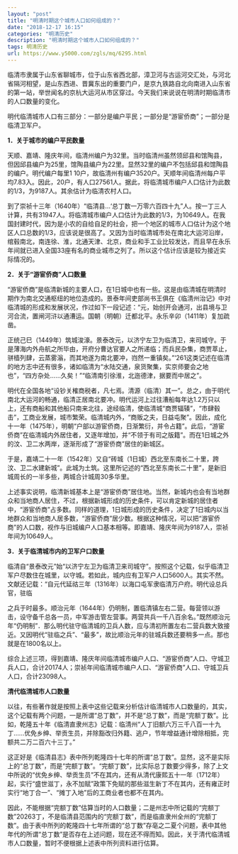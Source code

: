 ```yaml
---
layout: "post"
title: "明清时期这个城市人口如何组成的？"
date: "2018-12-17 16:15"
categories: "明清历史"
description: "明清时期这个城市人口如何组成的？"
tags: 明清历史
url: https://www.y5000.com/zgls/mq/6295.html
---
```






临清市隶属于山东省聊城市，位于山东省西北部，漳卫河与古运河交汇处，与河北省隔河相望，是山东西进、晋冀东出的重要门户，是京九铁路自北向南进入山东省的第一站，举世闻名的京杭大运河从市区穿过。今天我们来说说在明清时期临清市的人口数量的变化。

明代临清城市人口有三部分：一部分是编户平民；一部分是“游宦侨商”；一部分是临清卫军户。

**1．关于城市的编户平民数量**

天顺、嘉靖、隆庆年间，临清州编户为32里。当时临清州虽然领邱县和馆陶县，但因邱县编户为25里，馆陶县编户为22里。显然32里的编户不包括邱县和馆陶县的编户。明代编户每里1
10户，故临清州有编户3520户。天顺年间临清州每户平均7.83入。因此，20户，有人口27561人。据此，将临清城市编户人口估计为此数的1/3，为9187人。其余估计为临清农村人口。

到了崇祯十三年（1640年）“临清县…‘总丁数一万零六百四十九”人。按一丁三人计算，共有31947人。将临清城市编户人口估计为此数的1/3，为10649人。在我国封建时代，因为是小农的自给自足的社会，把一个地区的城市人口估计为这个地区人口总数的1/3，应该说是很高了。又因为当时临清城市处在南北大运河沿岸，绾毂南北，南连徐、淮，北通天津、北京，商业和手工业比较发达，而且早在永乐年间就已进入全国33座有名的商业城市之列了。所以这个估计应该是较为接近实际情况的。

**2．关于“游宦侨商”人口数量**

“游宦侨商”是临清新城的主要人口，在1日城中也有一些。这是由临清城在明清时期作为南北交通枢纽的地位造成的。景泰年间吏部尚书王俱在《临清州治记》中对临清城的形成和发展状况，作过如下一段记述：“元，始创开会通河，出县境与卫河合流，置闸河浒以通漕运。国朝（明朝）迁都北平。永乐辛卯（1411年）复加疏凿。

正统己巳（1449年）筑城浚濠。景泰改元，以济宁左卫为临清卫，来司城守。于是薄海内外舟航之所毕由，开府分曹达官要人之所递临；而兵民杂集，商贾萃止，骈樯列肆，云蒸雾滃，而其地遂为南北要冲，岿然一重镇矣。”‘261这类记述在临清的地方志中还有很多，诸如临清为“水陆交通，泉货聚集，实京师要会之地也”，“四方杂处……久矣！”“临清南引徐淮，北迤德津，据要而中居之”。

明代在全国各地“设钞关榷商税者，凡七焉。清源（临清）其一”。总之，由于明代南北大运河的畅通，临清正居南北要冲。明代运河上过往漕船每年达1.2万只以上，还有商船和其他船只南来北往，途经临清，使临清城“商贾辐辏”，“市肆毂击”，工商业发展，城市繁荣。临清城内外，“商贩之夫，日益屯聚”。因此，成化十一年（1475年），明朝“户部以游宦侨商，日渐繁衍，并令占籍”。此后，“游宦侨商”在临清城内外居住者，又逐年增加，并“不领于有司之版籍”。而在1日城之外的汶、卫二水两岸，逐渐形成了“游宦侨商”居住的新城区。

于是，嘉靖二十一年（1542年）又自“砖城（1日城）西北至东南长二十里，跨汶、卫二水建新城”。此城为土筑。这里所记述的“西北至东南长二十里”，是新旧城周长的一半多些，两城合计城周30多华里。

上述事实说明，临清新城基本上是“游宦侨商”居住地。当然，新城内也会有当地群众和当地商人居住，不过，根据新城形成的历史条件，可以肯定新城的居住者中，“游宦侨商”占多数。同样的道理，1日城形成的历史条件，决定了1日城内以当地群众和当地商人居多数，“游宦侨商”居少数。根据这种情况，可以把“游宦侨商”的人口数，视作与旧城编户人口基本相等。即嘉靖、隆庆年间为9187人，崇祯年间为10649人。

**3．关于临清城市内的卫军户口数量**

临清自“景泰改元”始“以济宁左卫为临清卫来司城守”。按照这个记载，似乎临清卫军户尽数住在城里，以守城。若如此，城内应有卫军户人口5600人。其实不然。文献还记载：“自元代延祜三年（1316年）以海口屯军隶临清万户府。明代设总兵官，驻临

之兵于时最多。顺治元年（1644年）仍明制，置临清镇左右二营。每营领以游击，设守备千总各一员，中军游击管左营事。两营共兵一千八百余名。”既然顺治元年“仍明制”．那么明代驻守临清城的卫兵人数，应与清初所置左右二营兵数大致接近。又因明代“驻临之兵”、“最多”，故比顺治元年的驻城兵数还要稍多一点。那也就是在1800名以上。

综合上述三项，得到嘉靖、隆庆年间临清城市编户人口、“游宦侨商”人口、守城卫兵人口，合计20174人；崇祯年间临清城市编户人口、“游宦侨商”人口、守城卫兵人口，合计23098人。

**清代临清城市人口数量**

以往，有些著作就是按照上表中这些记载来分析估计临清城市人口数量的，其实，这个记载有两个问题，一是所谓“总丁数”，并不是“总丁数”，而是“完额丁数”。比如，乾隆五十年《临清直隶州志》记载：临清州“人丁旧额六万三千八百一十九丁……优免乡绅、举贡生员，并除豁改归外籍、逃户，节年增益通计增除相抵，完额共二万二百六十三丁。”

这正好是《临清县志》表中所列乾隆四十七年的所谓“总丁数”。显然，这不是实际上的“总丁数”，而是“完额丁数”。“完额丁数”，比实际总丁数要少得多，除了上文中所说的“优免乡绅、举贡生员”不在其内，还有从清代康熙五十一年（1712年）起，实行“盛世滋丁，永不加赋”政策下免赋的那些滋生新丁不在其内，还有雍正时实行“地丁合一”、“摊丁入地”后的工商业者也都不在其内。

因此，不能根据“完额丁数”估算当时的人口数量；二是州志中所记载的“完额丁数”20263丁，不是临清县范围内的“完额丁数”，而是临直隶州全州的“完额丁数”。由于表中所列的乾隆四十七年所谓的“总丁数”存亳之二夏个问题，表中其他年代的所谓“总丁数”是否存在上述问题，现在还不得而知。因此，关于清代临清城市人口数量，暂时不便根据上述表中所列资料进行估算。
